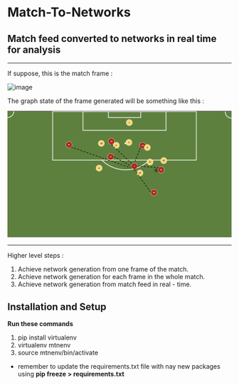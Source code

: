 # Match-To-Networks

## Match feed converted to networks in real time for analysis

***

If suppose, this is the match frame : 

<img width="1792" alt="image" src="imgs/match_rep.png">

The graph state of the frame generated will be something like this : 

<img width="1349" alt="image" src="imgs/graph_rep.png">

***

Higher level steps : 

1. Achieve network generation from one frame of the match.
2. Achieve network generation for each frame in the whole match.
3. Achieve network generation from match feed in real - time.

## Installation and Setup

**Run these commands**

1. pip install virtualenv
2. virtualenv mtnenv
3. source mtnenv/bin/activate

* remember to update the requirements.txt file with nay new packages using **pip freeze > requirements.txt**
